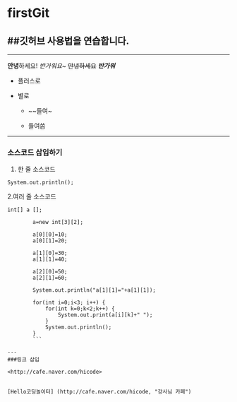 # firstGit

##깃허브 사용법을 연습합니다.
---
***
**안녕**하세요!
*반가워요~*
~~안녕하세요~~
***반가워***

- 플러스로

+ 별로 

  * ~~들여~
  
  * 들여씀
---

### 소스코드 삽입하기

1. 한 줄 소스코드

`System.out.println();`

2.여러 줄 소스코드
```
int[] a []; 

		a=new int[3][2];

		a[0][0]=10;
		a[0][1]=20;
		
		a[1][0]=30;
		a[1][1]=40;
		
		a[2][0]=50;
		a[2][1]=60;
		
		System.out.println("a[1][1]="+a[1][1]);
		
		for(int i=0;i<3; i++) {
			for(int k=0;k<2;k++) {
				System.out.print(a[i][k]+" ");
			}
			System.out.println();
		}
		```

---
###링크 삽입

<http://cafe.naver.com/hicode>


[Hello코딩놀이터] (http://cafe.naver.com/hicode, "강사님 카페")
